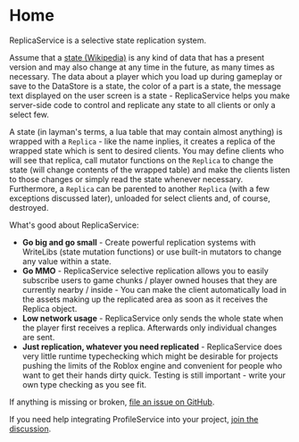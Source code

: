 # Home

ReplicaService is a selective state replication system.

Assume that a [state (Wikipedia)](https://en.wikipedia.org/wiki/State_(computer_science)) is any kind of data that
has a present version and may also change at any time in the future, as many times as necessary. The data about a player
which you load up during gameplay or save to the DataStore is a state, the color of a part is a state, the message text displayed
on the user screen is a state - ReplicaService helps you make server-side code to control and replicate any state to all
clients or only a select few.

A state (in layman's terms, a lua table that may contain almost anything) is wrapped with a `Replica` - like the name inplies,
it creates a replica of the wrapped state which is sent to desired clients. You may define clients who will see that replica,
call mutator functions on the `Replica` to change the state (will change contents of the wrapped table) and make the clients
listen to those changes or simply read the state whenever necessary. Furthermore, a `Replica` can be parented to another
`Replica` (with a few exceptions discussed later), unloaded for select clients and, of course, destroyed.

What's good about ReplicaService:

- **Go big and go small** - Create powerful replication systems with WriteLibs (state mutation functions) or
use built-in mutators to change any value within a state.
- **Go MMO** - ReplicaService selective replication allows you to easily subscribe users to game chunks / player owned houses
that they are currently nearby / inside - You can make the client automatically load in the assets making up the replicated area
as soon as it receives the Replica object.
- **Low network usage** - ReplicaService only sends the whole state when the player first receives a replica.
Afterwards only individual changes are sent.
- **Just replication, whatever you need replicated** - ReplicaService does very little runtime typechecking which might be
desirable for projects pushing the limits of the Roblox engine and convenient for people who want to get their hands dirty quick.
Testing is still important - write your own type checking as you see fit.

If anything is missing or broken, [file an issue on GitHub](https://github.com/MadStudioRoblox/ProfileService/issues).

If you need help integrating ProfileService into your project, [join the discussion](https://devforum.roblox.com/t/profileservice-a-datastore-module/667805).